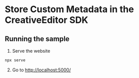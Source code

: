 # Store Custom Metadata in the CreativeEditor SDK


## Running the sample

1. Serve the website

```bash
npx serve
```

2. Go to [http://localhost:5000/](http://localhost:5000/)
